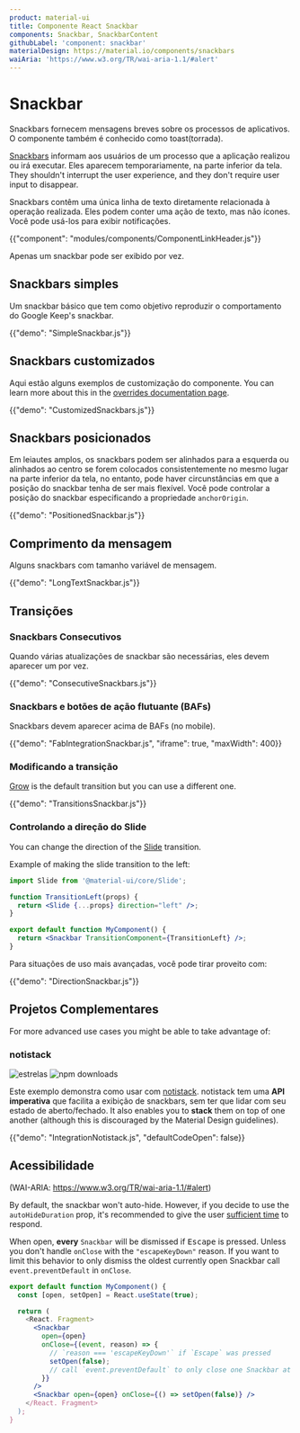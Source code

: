 ```yaml
---
product: material-ui
title: Componente React Snackbar
components: Snackbar, SnackbarContent
githubLabel: 'component: snackbar'
materialDesign: https://material.io/components/snackbars
waiAria: 'https://www.w3.org/TR/wai-aria-1.1/#alert'
---
```


# Snackbar

<p class="description">Snackbars fornecem mensagens breves sobre os processos de aplicativos. O componente também é conhecido como toast(torrada).</p>

[Snackbars](https://material.io/design/components/snackbars.html) informam aos usuários de um processo que a aplicação realizou ou irá executar. Eles aparecem temporariamente, na parte inferior da tela. They shouldn't interrupt the user experience, and they don't require user input to disappear.

Snackbars contêm uma única linha de texto diretamente relacionada à operação realizada. Eles podem conter uma ação de texto, mas não ícones. Você pode usá-los para exibir notificações.

{{"component": "modules/components/ComponentLinkHeader.js"}}

Apenas um snackbar pode ser exibido por vez.

## Snackbars simples

Um snackbar básico que tem como objetivo reproduzir o comportamento do Google Keep's snackbar.

{{"demo": "SimpleSnackbar.js"}}

## Snackbars customizados

Aqui estão alguns exemplos de customização do componente. You can learn more about this in the [overrides documentation page](/material-ui/customization/how-to-customize/).

{{"demo": "CustomizedSnackbars.js"}}

## Snackbars posicionados

Em leiautes amplos, os snackbars podem ser alinhados para a esquerda ou alinhados ao centro se forem colocados consistentemente no mesmo lugar na parte inferior da tela, no entanto, pode haver circunstâncias em que a posição do snackbar tenha de ser mais flexível. Você pode controlar a posição do snackbar especificando a propriedade `anchorOrigin`.

{{"demo": "PositionedSnackbar.js"}}

## Comprimento da mensagem

Alguns snackbars com tamanho variável de mensagem.

{{"demo": "LongTextSnackbar.js"}}

## Transições

### Snackbars Consecutivos

Quando várias atualizações de snackbar são necessárias, eles devem aparecer um por vez.

{{"demo": "ConsecutiveSnackbars.js"}}

### Snackbars e botões de ação flutuante (BAFs)

Snackbars devem aparecer acima de BAFs (no mobile).

{{"demo": "FabIntegrationSnackbar.js", "iframe": true, "maxWidth": 400}}

### Modificando a transição

[Grow](/material-ui/transitions/#grow) is the default transition but you can use a different one.

{{"demo": "TransitionsSnackbar.js"}}

### Controlando a direção do Slide

You can change the direction of the [Slide](/material-ui/transitions/#slide) transition.

Example of making the slide transition to the left:

```jsx
import Slide from '@material-ui/core/Slide';

function TransitionLeft(props) {
  return <Slide {...props} direction="left" />;
}

export default function MyComponent() {
  return <Snackbar TransitionComponent={TransitionLeft} />;
}
```

Para situações de uso mais avançadas, você pode tirar proveito com:

{{"demo": "DirectionSnackbar.js"}}

## Projetos Complementares

For more advanced use cases you might be able to take advantage of:

### notistack

![estrelas](https://img.shields.io/github/stars/iamhosseindhv/notistack.svg?style=social&label=Stars) ![npm downloads](https://img.shields.io/npm/dm/notistack.svg)

Este exemplo demonstra como usar com [notistack](https://github.com/iamhosseindhv/notistack). notistack tem uma **API imperativa** que facilita a exibição de snackbars, sem ter que lidar com seu estado de aberto/fechado. It also enables you to **stack** them on top of one another (although this is discouraged by the Material Design guidelines).

{{"demo": "IntegrationNotistack.js", "defaultCodeOpen": false}}

## Acessibilidade

(WAI-ARIA: https://www.w3.org/TR/wai-aria-1.1/#alert)

By default, the snackbar won't auto-hide. However, if you decide to use the `autoHideDuration` prop, it's recommended to give the user [sufficient time](https://www.w3.org/TR/UNDERSTANDING-WCAG20/time-limits.html) to respond.

When open, **every** `Snackbar` will be dismissed if <kbd class="key">Escape</kbd> is pressed. Unless you don't handle `onClose` with the `"escapeKeyDown"` reason. If you want to limit this behavior to only dismiss the oldest currently open Snackbar call `event.preventDefault` in `onClose`.

```jsx
export default function MyComponent() {
  const [open, setOpen] = React.useState(true);

  return (
    <React. Fragment>
      <Snackbar
        open={open}
        onClose={(event, reason) => {
          // `reason === 'escapeKeyDown'` if `Escape` was pressed
          setOpen(false);
          // call `event.preventDefault` to only close one Snackbar at a time.
        }}
      />
      <Snackbar open={open} onClose={() => setOpen(false)} />
    </React. Fragment>
  );
}
```
